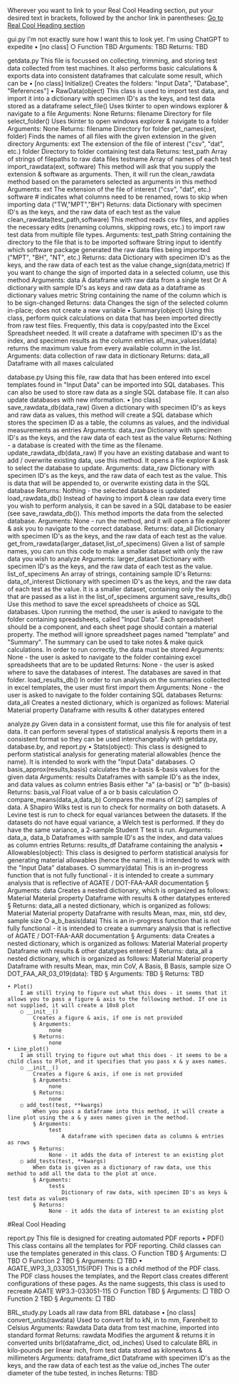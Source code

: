 
Wherever you want to link to your Real Cool Heading section, put your desired text in brackets, followed by the anchor link in parentheses:
[Go to Real Cool Heading section](#real-cool-heading)


gui.py
	I'm not exactly sure how I want this to look yet. I'm using ChatGPT to expedite
	• [no class]
		○ Function
			TBD
			 Arguments:
				 TBD
			 Returns:
				 TBD

getdata.py
	This file is focussed on collecting, trimming, and storing test data collected from test machines. It also performs basic calculations & exports data into consistent dataframes that calculate some result, which can be 
	• [no class]
		 Initialize()
			Creates the folders: "Input Data", "Database", "References"]
	• RawData(object)
		This class is used to import test data, and import it into a dictionary with specimen ID's as the keys, and test data stored as a dataframe
		 select_file()
			Uses tkinter to open windows explorer & navigate to a file
			 Arguments:
				 None
			 Returns:
				 filename
					 Directory for file
		 select_folder()
			Uses tkinter to open windows explorer & navigate to a folder
			 Arguments:
				 None
			 Returns:
				 filename
					 Directory for folder
		 get_names(ext, folder)
			Finds the names of all files with the given extension in the given directory
			 Arguments:
				 ext
					 The extension of the file of interest ("csv", "dat", etc.)
				 folder
					 Directory to folder containing test data
			 Returns:
				 test_path
					 Array of strings of filepaths to raw data files
				 testname
					 Array of names of each test
		 import_rawdata(ext, software)
			This method will ask that you supply the extension & software as arguments. Then, it will run the clean_rawdata method based on the parameters selected as arguments in this method
			 Arguments:
				 ext
					 The extension of the file of interest ("csv", "dat", etc.)
				 software
					 # indicates what columns need to be renamed, rows to skip when importing data ("TW,"MPT","BH")
			 Returns:
				 data
					 Dictionary with specimen ID's as the keys, and the raw data of each test as the value
		 clean_rawdata(test_path,software)
			This method reads csv files, and applies the necessary edits (renaming columns, skipping rows, etc.) to import raw test data from multiple file types. 
			 Arguments:
				 test_path
					 String containing the directory to the file that is to be imported
				 software
					 String input to identify which software package generated the raw data files being imported ("MPT", "BH", "NT", etc.)
			 Returns:
				 data
					 Dictionary with specimen ID's as the keys, and the raw data of each test as the value
		 change_sign(data,metric)
			If you want to change the sign of imported data in a selected column, use this method
			 Arguments:
				 data
					 A dataframe with raw data from a single test
					 Or
					 A dictionary with sample ID's as keys and raw data as a dataframe as dictionary values
				 metric
					 String containing the name of the column which is to be sign-changed
			 Returns:
				 data
					 Changes the sign of the selected column in-place; does not create a new variable
	• Summary(object)
		Using this class, perform quick calculations on data that has been imported directly from raw test files. Frequently, this data is copy/pasted into the Excel Spreadsheet needed. It will create a dataframe with specimen ID's as the index, and specimen results as the column entries
		 all_max_values(data)
			returns the maximum value from every available column in the list.
			 Arguments:
				 data
					 collection of raw data in dictionary
			 Returns:
				 data_all
					 Dataframe with all maxes calculated

database.py
	Using this file, raw data that has been entered into excel templates found in "Input Data" can be imported into SQL databases. This can also be used to store raw data as a single SQL database file. It can also update databases with new information.
	• [no class]
		 save_rawdata_db(data_raw)
			Given a dictionary with specimen ID's as keys and raw data as values, this method will create a SQL database which stores the specimen ID as a table, the columns as values, and the individual measurements as entries
			 Arguments:
				 data_raw
					 Dictionary with specimen ID's as the keys, and the raw data of each test as the value
			 Returns:
				 Nothing - a database is created with the time as the filename.
		 update_rawdata_db(data_raw)
			If you have an existing database and want to add / overwrite existing data, use this method. It opens a file explorer & ask to select the database to update.
			 Arguments:
				 data_raw
					 Dictionary with specimen ID's as the keys, and the raw data of each test as the value. This is data that will be appended to, or overwrite existing data in the SQL database
			 Returns:
				 Nothing - the selected database is updated
		 load_rawdata_db()
			Instead of having to import & clean raw data every time you wish to perform analysis, it can be saved in a SQL database to be easier (see save_rawdata_db()). This method imports the data from the selected database. 
			 Arguments:
				 None - run the method, and it will open a file explorer & ask you to navigate to the correct database.
			 Returns:
				 data_all
					 Dictionary with specimen ID's as the keys, and the raw data of each test as the value.
		 get_from_rawdata(larger_dataset,list_of_specimens)
			Given a list of sample names, you can run this code to make a smaller dataset with only the raw data you wish to analyze
			 Arguments:
				 larger_dataset
					 Dictionary with specimen ID's as the keys, and the raw data of each test as the value.
				 list_of_specimens
					 An array of strings, containing sample ID's
			 Returns:
				 data_of_interest
					 Dictionary with specimen ID's as the keys, and the raw data of each test as the value. It is a smaller dataset, containing only the keys that are passed as a list in the list_of_specimens argument
		 save_results_db()
			Use this method to save the excel spreadsheets of choice as SQL databases. Upon running the method, the user is asked to navigate to the folder containing spreadsheets, called "Input Data". Each spreadsheet should be a component, and each sheet page should contain a material property. The method will ignore spreadsheet pages named "template" and "Summary". The summary can be used to take notes & make quick calculations. In order to run correctly, the data must be stored
			 Arguments:
				 None - the user is asked to navigate to the folder containing excel spreadsheets that are to be updated
			 Returns:
				 None - the user is asked where to save the databases of interest. The databases are saved in that folder. 
		 load_results_db()
			In order to run analysis on the summaries collected in excel templates, the user must first import them
			 Arguments:
				 None - the user is asked to navigate to the folder containing SQL databases
			 Returns:
				 data_all
					 Creates a nested dictionary, which is organized as follows:
						 Material
							 Material property
								 Dataframe with results & other datatypes entered

analyze.py
	Given data in a consistent format, use this file for analysis of test data. It can perform several types of statistical analysis & reports them in a consistent format so they can be used interchangeably with getdata.py, database.by, and report.py
	• Stats(object):
		This class is designed to perform statistical analysis for generating material allowables (hence the name). It is intended to work with the "Input Data" databases.
		○ basis_approx(results,basis)
			calculates the a-basis &-basis values for the given data
			 Arguments:
				 results
					 Dataframes with sample ID's as the index, and data values as column entries
				 Basis
					 either "a" (a-basis) or "b" (b-basis)
			 Returns:
				 basis_val
					 Float value of a or b basis calculation
		○ compare_means(data_a,data_b)
			Compares the means of (2) samples of data. A Shapiro Wilks test is run to check for normality on both datasets. A Levine test is run to check for equal variances between the datasets. If the datasets do not have equal variance, a Welch test is performed. If they do have the same variance, a 2-sample Student T test is run.
			 Arguments:
				 data_a, data_b
					 Dataframes with sample ID's as the index, and data values as column entries
			 Returns:
				  results_df
					 Dataframe containing the analysis
	• Allowables(object):
		This class is designed to perform statistical analysis for generating material allowables (hence the name). It is intended to work with the "Input Data" databases.
		○ summary(data)
			This is an in-progress function that is not fully functional - it is intended to create a summary analysis that is reflective of AGATE / DOT-FAA-AAR documentation
			§ Arguments:
				 data
					 Creates a nested dictionary, which is organized as follows:
						 Material
							 Material property
								 Dataframe with results & other datatypes entered
			§ Returns:
				 data_all
					 a nested dictionary, which is organized as follows:
						 Material
							 Material property
								 Dataframe with results
									 Mean, max, min, std dev, sample size
		○ a_b_basis(data)
			This is an in-progress function that is not fully functional - it is intended to create a summary analysis that is reflective of AGATE / DOT-FAA-AAR documentation
			§ Arguments:
				 data
					 Creates a nested dictionary, which is organized as follows:
						 Material
							 Material property
								 Dataframe with results & other datatypes entered
			§ Returns:
				 data_all
					 a nested dictionary, which is organized as follows:
						 Material
							 Material property
								 Dataframe with results
									 Mean, max, min CoV, A Basis, B Basis, sample size
		○ DOT_FAA_AR_03_019(data):
			TBD
			§ Arguments:
				 TBD
			§ Returns:
				 TBD
		
	• Plot()
		I am still trying to figure out what this does - it seems that it allows you to pass a figure & axis to the following method. If one is not supplied, it will create a 10x8 plot
		○ __init__()
			Creates a figure & axis, if one is not provided
			§ Arguments:
				 none
			§ Returns:
				 none
	• Line_plot()
		I am still trying to figure out what this does - it seems to be a child class to Plot, and it specifies that you pass x & y axes names. 
		○ __init__()
			Creates a figure & axis, if one is not provided
			§ Arguments:
				 none
			§ Returns:
				 none
		○ add_test(test, **kwargs)
			When you pass a dataframe into this method, it will create a line plot using the a & y axes names given in the method.
			§ Arguments:
				 test
					 A dataframe with specimen data as columns & entries as rows
			§ Returns:
				 None - it adds the data of interest to an existing plot
		○ add_tests(test, **kwargs)
			When data is given as a dictionary of raw data, use this method to add all the data to the plot at once.
			§ Arguments:
				 tests
					 Dictionary of raw data, with specimen ID's as keys & test data as values
			§ Returns:
				 None - it adds the data of interest to an existing plot

#Real Cool Heading

report.py
	This file is designed for creating automated PDF reports 
	• PDF()
		This class contains all the templates for PDF reporting. Child classes can use the templates generated in this class.
		○ Function
			TBD
			§ Arguments:
				□ TBD
		○ Function 2
			TBD
			§ Arguments:
				□ TBD
	• AGATE_WP3_3_033051_115(PDF)
		This is a child method of the PDF class. The PDF class houses the templates, and the Report class creates different configurations of these pages. As the name suggests, this class is used to recreate AGATE WP3.3-033051-115
		○ Function
			TBD
			§ Arguments:
				□ TBD
		○ Function 2
			TBD
			§ Arguments:
				□ TBD

BRL_study.py
	Loads all raw data from BRL database
	• [no class]
		 convert_units(rawdata)
			 Used to convert lbf to kN, in to mm, Farenheit to Celsius
			 Arguments:
				 Rawdata
					 Data data from test machine, imported into standard format
			 Returns:
				 rawdata
					 Modifies the argument & returns it in converted units
		 brl(dataframe_dict, od_inches)
			 Used to calculate BRL in kilo-pounds per linear inch, from test data stored as kilonewtons & millimeters
			 Arguments:
				 dataframe_dict
					 Dataframe with specimen ID's as the keys, and the raw data of each test as the value
				 od_inches
					 The outer diameter of the tube tested, in inches
			 Returns:
				 TBD
